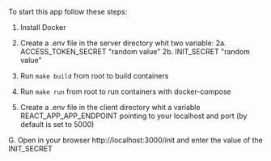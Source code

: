 To start this app follow these steps:

1. Install Docker
2. Create a .env file in the server directory whit two variable:
   2a. ACCESS_TOKEN_SECRET "random value"
   2b. INIT_SECRET "random value"

3. Run `make build` from root to build containers
4. Run `make run` from root to run containers with docker-compose

5. Create a .env file in the client directory whit a variable REACT_APP_APP_ENDPOINT pointing to your localhost and port (by default is set to 5000)

G. Open in your browser http://localhost:3000/init and enter the value of the INIT_SECRET
